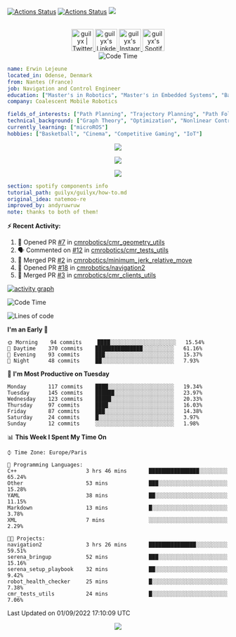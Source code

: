 [![Actions Status](https://github.com/guilyx/guilyx/workflows/wakatime-stats/badge.svg)](https://github.com/guilyx/guilyx/actions)
[![Actions Status](https://github.com/guilyx/guilyx/workflows/update-gh-activity/badge.svg)](https://github.com/guilyx/guilyx/actions)
![](https://visitor-badge.glitch.me/badge?page_id=guilyx.guilyx)

<p align="center">
<br/>
<a href="https://twitter.com/nthofhisname">
  <img alt="guilyx | Twitter" width="50px" src="https://user-images.githubusercontent.com/43545812/144034996-602b144a-16e1-41cc-99e7-c6040b20dcaf.png"/>
</a>
<a href="https://www.linkedin.com/in/erwinlejeune-lkn">
  <img alt="guilyx's LinkdeIN" width="50px" src="https://user-images.githubusercontent.com/43545812/144035037-0f415fc7-9f96-4517-a370-ccc6e78a714b.png" />
</a>
<a href="https://www.instagram.com/nthofhisname">
  <img alt="guilyx's Instagram" width="50px" src="https://user-images.githubusercontent.com/43545812/144035088-0dfb165f-8fe0-4d13-896c-876c29d2b128.png" />
</a>
<a href="https://open.spotify.com/user/11147618695?si=zZFn6uAGRLyoU02lsG50GA">
  <img alt="guilyx's Spotify" width="50px" src="https://user-images.githubusercontent.com/43545812/144035120-1ad5169b-91c7-4078-bef9-6a82c733f373.png" />
</a>
<br>
<img alt="Code Time" src="https://img.shields.io/endpoint?style=flat&url=https://codetime-api.datreks.com/badge/1615?logoColor=white%26project=%26recentMS=0%26showProject=false" />
</p>

```yaml
name: Erwin Lejeune
located_in: Odense, Denmark
from: Nantes (France)
job: Navigation and Control Engineer
education: ["Master's in Robotics", "Master's in Embedded Systems", "Bachelor's in Electronics"]
company: Coalescent Mobile Robotics

fields_of_interests: ["Path Planning", "Trajectory Planning", "Path Following", "Behaviour Planning", "Localization", "Sensor Fusion", "Embedded Systems"]
technical_background: ["Graph Theory", "Optimization", "Nonlinear Control", "Real-Time Systems", "Automated Planning"]
currently_learning: ["microROS"]
hobbies: ["Basketball", "Cinema", "Competitive Gaming", "IoT"]
```

<p align="center">
  <img alig src="https://github-profile-trophy.vercel.app/?username=guilyx&column=6&rank=SSS,SS,S,AAA,AA,A,B,C" />
</p>

<p align="center">
  <a href="https://spotify-github-profile.vercel.app/api/view?uid=11147618695&redirect=true">
    <img src="https://spotify-github-profile.vercel.app/api/view?uid=11147618695&cover_image=true&theme=default&bar_color=e3e3e3&bar_color_cover=true">
  </a>
</p>

<p align="center">
  <img src="https://guilyx.vercel.app/api/top-played">
</p>
 
```yaml
section: spotify components info
tutorial_path: guilyx/guilyx/how-to.md
original_idea: natemoo-re
improved_by: andyruwruw
note: thanks to both of them!
```


**:zap: Recent Activity:**

<!--START_SECTION:activity-->
1. 💪 Opened PR [#7](https://github.com/cmrobotics/cmr_geometry_utils/pull/7) in [cmrobotics/cmr_geometry_utils](https://github.com/cmrobotics/cmr_geometry_utils)
2. 🗣 Commented on [#12](https://github.com/cmrobotics/cmr_tests_utils/issues/12) in [cmrobotics/cmr_tests_utils](https://github.com/cmrobotics/cmr_tests_utils)
3. 🎉 Merged PR [#2](https://github.com/cmrobotics/minimum_jerk_relative_move/pull/2) in [cmrobotics/minimum_jerk_relative_move](https://github.com/cmrobotics/minimum_jerk_relative_move)
4. 💪 Opened PR [#18](https://github.com/cmrobotics/navigation2/pull/18) in [cmrobotics/navigation2](https://github.com/cmrobotics/navigation2)
5. 🎉 Merged PR [#3](https://github.com/cmrobotics/cmr_clients_utils/pull/3) in [cmrobotics/cmr_clients_utils](https://github.com/cmrobotics/cmr_clients_utils)
<!--END_SECTION:activity-->

[![activity graph](https://activity-graph.herokuapp.com/graph?username=guilyx&custom_title=Erwin's%20activity%20graph&theme=github-light&hide_border=true)](https://github.com/ashutosh00710/github-readme-activity-graph)

<!--START_SECTION:waka-->
![Code Time](http://img.shields.io/badge/Code%20Time-765%20hrs%2013%20mins-blue)

![Lines of code](https://img.shields.io/badge/From%20Hello%20World%20I%27ve%20Written-293%20Thousand%20lines%20of%20code-blue)

**I'm an Early 🐤** 

```text
🌞 Morning    94 commits     ████░░░░░░░░░░░░░░░░░░░░░   15.54% 
🌆 Daytime    370 commits    ███████████████░░░░░░░░░░   61.16% 
🌃 Evening    93 commits     ███░░░░░░░░░░░░░░░░░░░░░░   15.37% 
🌙 Night      48 commits     ██░░░░░░░░░░░░░░░░░░░░░░░   7.93%

```
📅 **I'm Most Productive on Tuesday** 

```text
Monday       117 commits    ████░░░░░░░░░░░░░░░░░░░░░   19.34% 
Tuesday      145 commits    ██████░░░░░░░░░░░░░░░░░░░   23.97% 
Wednesday    123 commits    █████░░░░░░░░░░░░░░░░░░░░   20.33% 
Thursday     97 commits     ████░░░░░░░░░░░░░░░░░░░░░   16.03% 
Friday       87 commits     ███░░░░░░░░░░░░░░░░░░░░░░   14.38% 
Saturday     24 commits     █░░░░░░░░░░░░░░░░░░░░░░░░   3.97% 
Sunday       12 commits     ░░░░░░░░░░░░░░░░░░░░░░░░░   1.98%

```


📊 **This Week I Spent My Time On** 

```text
⌚︎ Time Zone: Europe/Paris

💬 Programming Languages: 
C++                      3 hrs 46 mins       ████████████████░░░░░░░░░   65.24% 
Other                    53 mins             ███░░░░░░░░░░░░░░░░░░░░░░   15.28% 
YAML                     38 mins             ██░░░░░░░░░░░░░░░░░░░░░░░   11.15% 
Markdown                 13 mins             █░░░░░░░░░░░░░░░░░░░░░░░░   3.78% 
XML                      7 mins              ░░░░░░░░░░░░░░░░░░░░░░░░░   2.29%

🐱‍💻 Projects: 
navigation2              3 hrs 26 mins       ███████████████░░░░░░░░░░   59.51% 
serena_bringup           52 mins             ███░░░░░░░░░░░░░░░░░░░░░░   15.16% 
serena_setup_playbook    32 mins             ██░░░░░░░░░░░░░░░░░░░░░░░   9.42% 
robot_health_checker     25 mins             █░░░░░░░░░░░░░░░░░░░░░░░░   7.38% 
cmr_tests_utils          24 mins             █░░░░░░░░░░░░░░░░░░░░░░░░   7.06%

```


 Last Updated on 01/09/2022 17:10:09 UTC
<!--END_SECTION:waka-->

<p align="center">
  <img src="https://capsule-render.vercel.app/api?type=waving&color=gradient&height=60&section=footer"/>
</p>
